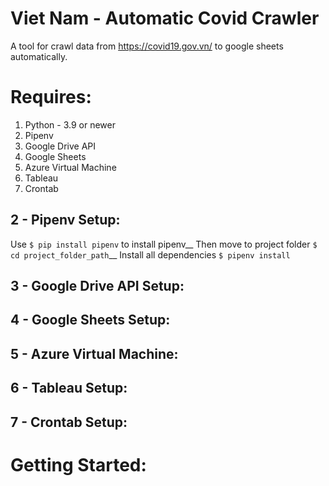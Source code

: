 # Viet Nam - Automatic Covid Crawler
A tool for crawl data from https://covid19.gov.vn/ to google sheets automatically.
# Requires: 
1. Python - 3.9 or newer
2. Pipenv
3. Google Drive API
4. Google Sheets
5. Azure Virtual Machine
6. Tableau
7. Crontab
## 2 - Pipenv Setup:
Use `$ pip install pipenv` to install pipenv__
Then move to project folder `$ cd project_folder_path`__
Install all dependencies `$ pipenv install`

## 3 - Google Drive API Setup:
## 4 - Google Sheets Setup:
## 5 - Azure Virtual Machine:
## 6 - Tableau Setup:
## 7 - Crontab Setup:
# Getting Started:
